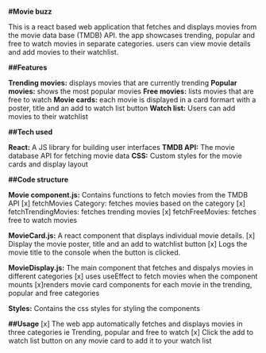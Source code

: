 **#Movie buzz**

This is a react based web application that fetches and displays movies from the movie data base (TMDB) API. the app showcases trending, popular and free to watch movies in separate categories. users can view movie details and add movies to their watchlist.

**##Features**

**Trending movies:** displays movies that are currently trending
**Popular movies:** shows the most popular movies
**Free movies:** lists movies that are free to watch
**Movie cards:** each movie is displayed in a card formart with a poster, title and an add to watch list button
**Watch list:** Users can add movies to their watchlist

**##Tech used**

**React:** A JS library for building user interfaces
**TMDB API:** The movie database API for fetching movie data
**CSS:** Custom styles for the movie cards and display layout

**##Code structure**

**Movie component.js:** Contains functions to fetch movies from the TMDB API
[x] fetchMovies Category: fetches movies based on the category
[x] fetchTrendingMovies: fetches trending movies
[x] fetchFreeMovies: fetches free to watch movies

**MovieCard.js:** A react component that displays individual movie details.
[x] Display the movie poster, title and an add to watchlist button
[x] Logs the movie title to the console when the button is clicked.

**MovieDisplay.js:** The main component that fetches and dispalys movies in different categories
[x] uses useEffect to fetch movies when the component mounts
[x]renders movie card components for each movie in the trending, popular and free categories

**Styles:** Contains the css styles for styling the components

**##Usage**
[x] The web app automatically fetches and displays movies in three categories ie Trending, popular and free to watch
[x] Click the add to watch list button on any movie card to add it to your watch list